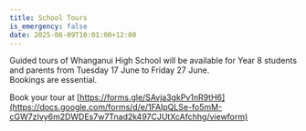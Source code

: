 ```yaml
---
title: School Tours
is_emergency: false
date: 2025-06-09T10:01:00+12:00
---
```

Guided tours of Whanganui High School will be available for Year 8 students and parents from Tuesday 17 June to Friday 27 June.  
Bookings are essential. 

Book your tour at [https://forms.gle/SAvja3gkPv1nR9tH6](https://docs.google.com/forms/d/e/1FAIpQLSe-fo5mM-cGW7zIvy6m2DWDEs7w7Tnad2k497CJUtXcAfchhg/viewform)
